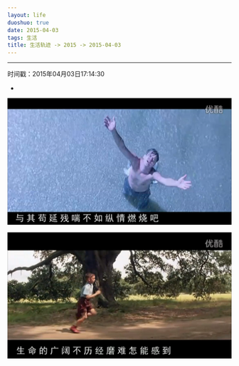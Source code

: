 ```yaml
---
layout: life
duoshuo: true
date: 2015-04-03
tags: 生活
title: 生活轨迹 -> 2015 -> 2015-04-03
---
```


*******

时间戳：2015年04月03日17:14:30

* 
![赤子心](/life/2015/2015res/2015-04-03.png)

![赤子心](/life/2015/2015res/2015-04-0301.png)

